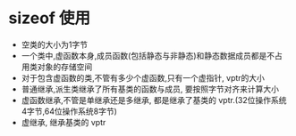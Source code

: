 # sizeof 使用
* 空类的大小为1字节
* 一个类中,虚函数本身,成员函数(包括静态与非静态)和静态数据成员都是不占用类对象的存储空间 
* 对于包含虚函数的类,不管有多少个虚函数,只有一个虚指针, vptr的大小
* 普通继承,派生类继承了所有基类的函数与成员, 要按照字节对齐来计算大小
* 虚函数继承,不管是单继承还是多继承, 都是继承了基类的 vptr.(32位操作系统4字节,64位操作系统8字节)
* 虚继承, 继承基类的 vptr


